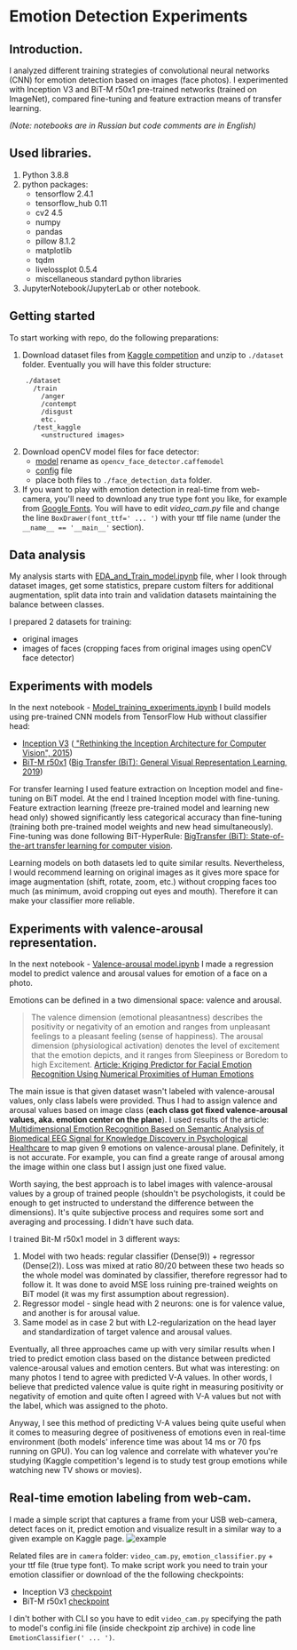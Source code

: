 # Emotion Detection Experiments

## Introduction.
I analyzed different training strategies of convolutional neural networks (CNN) for emotion detection based on images (face photos). I experimented with Inception V3 and BiT-M r50x1 pre-trained networks (trained on ImageNet), compared fine-tuning and feature extraction means of transfer learning.

*(Note: notebooks are in Russian but code comments are in English)*

## Used libraries.
1. Python 3.8.8
2. python packages:
    - tensorflow 2.4.1
    - tensorflow_hub 0.11
    - cv2 4.5
    - numpy
    - pandas
    - pillow 8.1.2
    - matplotlib
    - tqdm
    - livelossplot 0.5.4
    - miscellaneous standard python libraries
3. JupyterNotebook/JupyterLab or other notebook.

## Getting started
To start working with repo, do the following preparations:

1. Download dataset files from [Kaggle competition](https://www.kaggle.com/c/skillbox-computer-vision-project/data) and unzip to `./dataset` folder. Eventually you will have this folder structure:
```
    ./dataset
      /train
        /anger
        /contempt
        /disgust
        etc.
      /test_kaggle
        <unstructured images>
```
2. Download openCV model files for face detector:
    - [model](https://github.com/opencv/opencv_3rdparty/raw/dnn_samples_face_detector_20170830/res10_300x300_ssd_iter_140000.caffemodel) rename as `opencv_face_detector.caffemodel`
    - [config](https://github.com/opencv/opencv/blob/master/samples/dnn/face_detector/opencv_face_detector.pbtxt) file
    - place both files to `./face_detection_data` folder.
3. If you want to play with emotion detection in real-time from web-camera, you'll need to download any true type font you like, for example from [Google Fonts](https://fonts.google.com/). You will have to edit *video_cam.py* file and change the line `BoxDrawer(font_ttf=' ... ')` with your ttf file name (under the `__name__ == '__main__'` section).

## Data analysis
My analysis starts with [EDA_and_Train_model.ipynb](https://github.com/kigors/emotion_detection_experiments/blob/master/EDA_and_Train_model.ipynb) file, wher I look through dataset images, get some statistics, prepare custom filters for additional augmentation, split data into train and validation datasets maintaining the balance between classes.

I prepared 2 datasets for training:

- original images
- images of faces (cropping faces from original images using openCV face detector)

## Experiments with models
In the next notebook - [Model_training_experiments.ipynb](https://github.com/kigors/emotion_detection_experiments/blob/master/Model_training_experiments.ipynb) I build models using pre-trained CNN models from TensorFlow Hub without classifier head: 
- [Inception V3](https://tfhub.dev/google/tf2-preview/inception_v3/feature_vector/4) ([ "Rethinking the Inception Architecture for Computer Vision", 2015](https://arxiv.org/abs/1512.00567))
- [BiT-M r50x1](https://tfhub.dev/google/bit/m-r50x1/1) ([Big Transfer (BiT): General Visual Representation Learning, 2019](https://arxiv.org/abs/1912.11370))

For transfer learning I used feature extraction on Inception model and fine-tuning on BiT model. At the end I trained Inception model with fine-tuning. Feature extraction learning (freeze pre-trained model and learning new head only) showed significantly less categorical accuracy than fine-tuning (training both pre-trained model weights and new head simultaneously). Fine-tuning was done following BiT-HyperRule: [BigTransfer (BiT): State-of-the-art transfer learning for computer vision](https://blog.tensorflow.org/2020/05/bigtransfer-bit-state-of-art-transfer-learning-computer-vision.html).

Learning models on both datasets led to quite similar results. Nevertheless, I would recommend learning on original images as it gives more space for image augmentation (shift, rotate, zoom, etc.) without cropping faces too much (as minimum, avoid cropping out eyes and mouth). Therefore it can make your classifier more reliable.

## Experiments with valence-arousal representation.

In the next notebook - [Valence-arousal model.ipynb](https://github.com/kigors/emotion_detection_experiments/blob/master/Valence-arousal%20model.ipynb) I made a regression model to predict valence and arousal values for emotion of a face on a photo.

Emotions can be defined in a two dimensional space: valence and arousal.
> The valence dimension (emotional pleasantness) describes the positivity or negativity of an emotion and ranges from unpleasant feelings to a pleasant feeling (sense of happiness). The arousal dimension (physiological activation) denotes the level of excitement that the emotion depicts, and it ranges from Sleepiness or Boredom to high Excitement. 
> [Article: Kriging Predictor for Facial Emotion Recognition Using Numerical Proximities of Human Emotions](https://informatica.vu.lt/journal/INFORMATICA/article/1182/text)

The main issue is that given dataset wasn't labeled with valence-arousal values, only class labels were provided. Thus I had to assign valence and arousal values based on image class (**each class got fixed valence-arousal values, aka. emotion center on the plane**). I used results of the article: [Multidimensional Emotion Recognition Based on Semantic Analysis of Biomedical EEG Signal for Knowledge Discovery in Psychological Healthcare](https://www.mdpi.com/2076-3417/11/3/1338/htm) to map given 9 emotions on valence-arousal plane. Definitely, it is not accurate. For example, you can find a greate range of arousal among the image within one class but I assign just one fixed value.

Worth saying, the best approach is to label images with valence-arousal values by a group of trained people (shouldn't be psychologists, it could be enough to get instructed to understand the difference between the dimensions). It's quite subjective process and requires some sort and averaging and processing. I didn't have such data.

I trained Bit-M r50x1 model in 3 different ways:

1. Model with two heads: regular classifier (Dense(9)) + regressor (Dense(2)). Loss was mixed at ratio 80/20 between these two heads so the whole model was dominated by classifier, therefore regressor had to follow it. It was done to avoid MSE loss ruining pre-trained weights on BiT model (it was my first assumption about regression).
2. Regressor model - single head with 2 neurons: one is for valence value, and another is for arousal value. 
3. Same model as in case 2 but with L2-regularization on the head layer and standardization of target valence and arousal values.

Eventually, all three approaches came up with very similar results when I tried to predict emotion class based on the distance between predicted valence-arousal values and emotion centers. But what was interesting: on many photos I tend to agree with predicted V-A values. In other words, I believe that predicted valence value is quite right in measuring positivity or negativity of emotion and quite often I agreed with V-A values but not with the label, which was assigned to the photo. 

Anyway, I see this method of predicting V-A values being quite useful when it comes to measuring degree of positiveness of emotions even in real-time environment (both models' inference time was about 14 ms or 70 fps running on GPU). You can log valence and correlate with whatever you're studying (Kaggle competition's legend is to study test group emotions while watching new TV shows or movies).

## Real-time emotion labeling from web-cam.

I made a simple script that captures a frame from your USB web-camera, detect faces on it, predict emotion and visualize result in a similar way to a given example on Kaggle page. ![example](https://miro.medium.com/max/1400/1*rSOC2rIKZ3NSkE3j1MetdQ.png)

Related files are in `camera` folder: `video_cam.py`, `emotion_classifier.py` + your ttf file (true type font). To make script work you need to train your emotion classifier or download of the the following checkpoints:
- Inception V3 [checkpoint](https://drive.google.com/file/d/1ItfDKQmCGKxA-b2Dhknil9_AW6Mp0xMv/view?usp=sharing)
- BiT-M r50x1 [checkpoint](https://drive.google.com/file/d/1jiknkqJmwvZqeVplntZyfj9nxvYYJHzV/view?usp=sharing)

I din't bother with CLI so you have to edit `video_cam.py` specifying the path to model's config.ini file (inside checkpoint zip archive) in code line `EmotionClassifier(' ... ')`.
